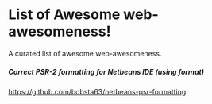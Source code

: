 # List of Awesome web-awesomeness!

A curated list of awesome web-awesomeness.

##### Correct PSR-2 formatting for Netbeans IDE (using format)
https://github.com/bobsta63/netbeans-psr-formatting
